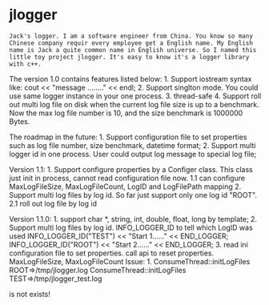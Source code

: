 # jlogger
    Jack's logger. I am a software engineer from China. You know so many Chinese company requir every employee get a English name. My English name is Jack a quite common name in English universe. So I named this little toy project jlogger. It's easy to know it's a logger library with c++. 

The version 1.0 contains features listed below:
    1. Support iostream syntax like: cout << "message ........" << endl; 
    2. Support singlton mode. You could use same logger instance in your one process.
    3. thread-safe
    4. Support roll out multi log file on disk when the current log file size is up to a benchmark. Now the max log file number is 10, and the size benchmark is 1000000 Bytes.

The roadmap in the future:
    1. Support configuration file to set properties such as log file number, size benchmark, datetime format;
    2. Support multi logger id in one process. User could output log message to special log file;

Version 1.1:
    1. Support configure properties by a Configer class. This class just init in process, cannot read configuration file now.
        1.1 can configure MaxLogFileSize, MaxLogFileCount, LogID and LogFilePath mapping
    2. Support multi log files by log id. So far just support only one log id "ROOT". 
        2.1 roll out log file by log id

Version 1.1.0:
    1. support char *, string, int, double, float, long by template;
    2. Support multi log files by log id.  INFO_LOGGER_ID to tell which LogID was used
        INFO_LOGGER_ID("TEST") << "Start 1......" << END_LOGGER;
        INFO_LOGGER_ID("ROOT") << "Start 2......" << END_LOGGER;
    3. read ini configuration file to set properties. call api to reset properties.
        MaxLogFileSize, MaxLogFileCount
    Issue:
        1. 
ConsumeThread::initLogFiles ROOT=>/tmp/jlogger.log
ConsumeThread::initLogFiles TEST=>/tmp/jlogger_test.log

 is not exists!
